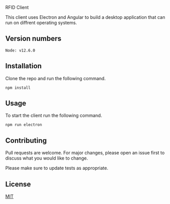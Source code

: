 RFID Client

This client uses Electron and Angular to build a desktop application that can run on diffrent operating systems.

## Version numbers
```
Node: v12.6.0
```

## Installation

Clone the repo and run the following command.

```
npm install
```
## Usage

To start the client run the following command.

```
npm run electron
```
## Contributing
Pull requests are welcome. For major changes, please open an issue first to discuss what you would like to change.

Please make sure to update tests as appropriate.

## License
[MIT](https://choosealicense.com/licenses/mit/)
